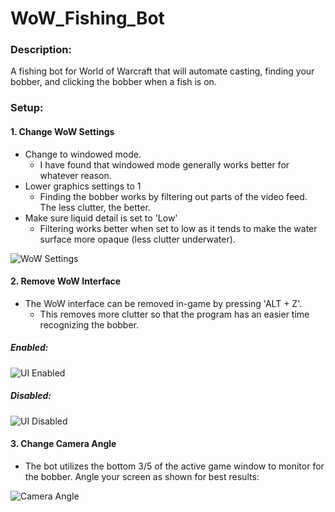 # WoW_Fishing_Bot

### Description:
  A fishing bot for World of Warcraft that will automate casting, finding your bobber, and clicking the bobber when a fish is on.


### Setup:
  #### 1. Change WoW Settings
  
  * Change to windowed mode.
      - I have found that windowed mode generally works better for whatever reason.
  * Lower graphics settings to 1
      - Finding the bobber works by filtering out parts of the video feed. The less clutter, the better.
  * Make sure liquid detail is set to 'Low'
      - Filtering works better when set to low as it tends to make the water surface more opaque (less clutter underwater).
  
![WoW Settings](https://github.com/raidensan91/WoW_Fishing_Bot/blob/master/var/Settings.PNG)

  #### 2. Remove WoW Interface
  
  * The WoW interface can be removed in-game by pressing 'ALT + Z'.
      - This removes more clutter so that the program has an easier time recognizing the bobber.
##### Enabled:
![UI Enabled](https://github.com/raidensan91/WoW_Fishing_Bot/blob/master/var/UI_Enabled.PNG)
##### Disabled:
![UI Disabled](https://github.com/raidensan91/WoW_Fishing_Bot/blob/master/var/UI_Disabled.PNG)

  #### 3. Change Camera Angle
  
  * The bot utilizes the bottom 3/5 of the active game window to monitor for the bobber. Angle your screen as shown for best results:
  
![Camera Angle](https://github.com/raidensan91/WoW_Fishing_Bot/blob/master/var/Camera_Angle.PNG)
